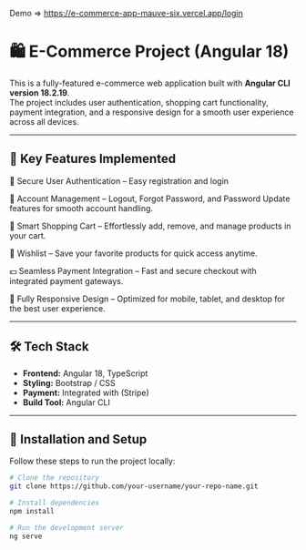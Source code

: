 Demo =>  https://e-commerce-app-mauve-six.vercel.app/login

# 🛍️ E-Commerce Project (Angular 18)

This is a fully-featured e-commerce web application built with **Angular CLI version 18.2.19**.  
The project includes user authentication, shopping cart functionality, payment integration, and a responsive design for a smooth user experience across all devices.

---

## 🔹 Key Features Implemented

🔐 Secure User Authentication – Easy registration and login

🔄 Account Management – Logout, Forgot Password, and Password Update features for smooth account handling.

🛒 Smart Shopping Cart – Effortlessly add, remove, and manage products in your cart.

💚 Wishlist – Save your favorite products for quick access anytime.

💵 Seamless Payment Integration – Fast and secure checkout with integrated payment gateways.

📱 Fully Responsive Design – Optimized for mobile, tablet, and desktop for the best user experience.

---

## 🛠️ **Tech Stack**

- **Frontend:** Angular 18, TypeScript
- **Styling:** Bootstrap / CSS
- **Payment:** Integrated with (Stripe)
- **Build Tool:** Angular CLI

---

## 🚀 **Installation and Setup**

Follow these steps to run the project locally:

```bash
# Clone the repository
git clone https://github.com/your-username/your-repo-name.git

# Install dependencies
npm install

# Run the development server
ng serve
